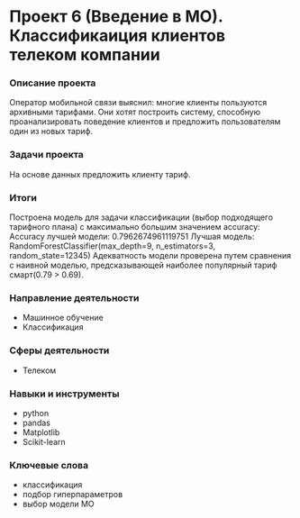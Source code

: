 # Проект 6 (Введение в МО). Классификаиция клиентов телеком компании

### Описание проекта

Оператор мобильной связи выяснил: многие клиенты пользуются архивными тарифами. Они хотят построить систему, способную проанализировать поведение клиентов и предложить пользователям один из новых тариф.

### Задачи проекта

На основе данных предложить клиенту тариф.

### Итоги

Построена модель для задачи классификации (выбор подходящего тарифного плана) с максимально большим значением accuracy:
Accuracy лучшей модели: 0.7962674961119751 Лучшая модель: RandomForestClassifier(max_depth=9, n_estimators=3, random_state=12345)
Адекватность модели проверена путем сравнения с наивной моделью, предсказывающей наиболее популярный тариф смарт(0.79 > 0.69).

### Направление деятельности

- Машинное обучение
- Классификация

### Сферы деятельности

- Телеком

### Навыки и инструменты

- python
- pandas
- Matplotlib
- Scikit-learn

### Ключевые слова

- классификация 
- подбор гиперпараметров
- выбор модели МО




